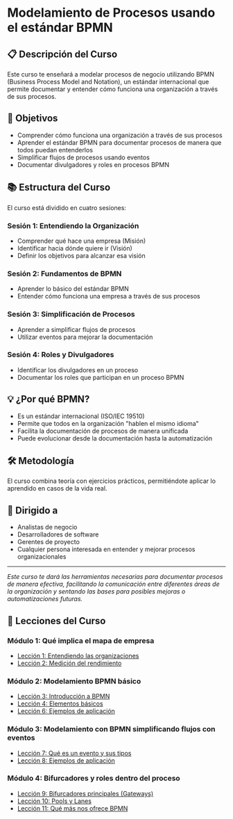 
# Modelamiento de Procesos usando el estándar BPMN

## 📋 Descripción del Curso

Este curso te enseñará a modelar procesos de negocio utilizando BPMN (Business Process Model and Notation), un estándar internacional que permite documentar y entender cómo funciona una organización a través de sus procesos.

## 🎯 Objetivos

- Comprender cómo funciona una organización a través de sus procesos
- Aprender el estándar BPMN para documentar procesos de manera que todos puedan entenderlos
- Simplificar flujos de procesos usando eventos
- Documentar divulgadores y roles en procesos BPMN

## 📚 Estructura del Curso

El curso está dividido en cuatro sesiones:

### Sesión 1: Entendiendo la Organización
- Comprender qué hace una empresa (Misión)
- Identificar hacia dónde quiere ir (Visión)
- Definir los objetivos para alcanzar esa visión

### Sesión 2: Fundamentos de BPMN
- Aprender lo básico del estándar BPMN
- Entender cómo funciona una empresa a través de sus procesos

### Sesión 3: Simplificación de Procesos
- Aprender a simplificar flujos de procesos
- Utilizar eventos para mejorar la documentación

### Sesión 4: Roles y Divulgadores
- Identificar los divulgadores en un proceso
- Documentar los roles que participan en un proceso BPMN

## 💡 ¿Por qué BPMN?

- Es un estándar internacional (ISO/IEC 19510)
- Permite que todos en la organización "hablen el mismo idioma"
- Facilita la documentación de procesos de manera unificada
- Puede evolucionar desde la documentación hasta la automatización

## 🛠️ Metodología

El curso combina teoría con ejercicios prácticos, permitiéndote aplicar lo aprendido en casos de la vida real.

## 👥 Dirigido a

- Analistas de negocio
- Desarrolladores de software
- Gerentes de proyecto
- Cualquier persona interesada en entender y mejorar procesos organizacionales

---

*Este curso te dará las herramientas necesarias para documentar procesos de manera efectiva, facilitando la comunicación entre diferentes áreas de la organización y sentando las bases para posibles mejoras o automatizaciones futuras.*

## 📝 Lecciones del Curso

### Módulo 1: Qué implica el mapa de empresa
- [Lección 1: Entendiendo las organizaciones](01-que-implica-mapa-empresa/01-entendiendo-las-organizaciones.md)
- [Lección 2: Medición del rendimiento](01-que-implica-mapa-empresa/02-medidicion-del-rendimiento.md)

### Módulo 2: Modelamiento BPMN básico
- [Lección 3: Introducción a BPMN](02-modelamiento-bpmn-basico/03-introduccion-bpmn.md)
- [Lección 4: Elementos básicos](02-modelamiento-bpmn-basico/04-elementos-basicos.md)
- [Lección 6: Ejemplos de aplicación](02-modelamiento-bpmn-basico/06-ejemplos-de-aplicacion.md)

### Módulo 3: Modelamiento con BPMN simplificando flujos con eventos
- [Lección 7: Qué es un evento y sus tipos](03-modelamiento-con-bpmn-simplificando-flujos-con-eventos/07-que-es-evento-y-sus-tipos.md)
- [Lección 8: Ejemplos de aplicación](03-modelamiento-con-bpmn-simplificando-flujos-con-eventos/08-ejemplos-de-aplicacion.md)

### Módulo 4: Bifurcadores y roles dentro del proceso
- [Lección 9: Bifurcadores principales (Gateways)](4-bifurcadores-y-roles-dentro-proceso/09-bifurcadores-ppales-gateways.md)
- [Lección 10: Pools y Lanes](4-bifurcadores-y-roles-dentro-proceso/10-pools-y-lanes.md)
- [Lección 11: Qué más nos ofrece BPMN](4-bifurcadores-y-roles-dentro-proceso/11-que-mas-nos-ofrece-bpmn.md)


